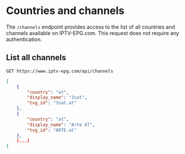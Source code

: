 # Countries and channels

The `/channels` endpoint provides access to the list of all countries and channels available on IPTV-EPG.com.
This request does not require any authentication.

## List all channels

`GET https://www.iptv-epg.com/api/channels`

```json
[
    {
        "country": "at",
        "display_name": "3sat", 
        "tvg_id": "3sat.at"
    },
    {
        "country": "at",
        "display_name": "Arte AT",
        "tvg_id": "ARTE.at"
    },
    (...)
]
```